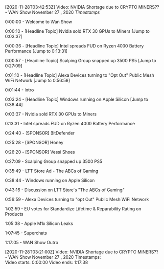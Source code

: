 [2020-11-28T03:42:53Z] Video: NVIDIA Shortage due to CRYPTO MINERS??  - WAN Show November 27 , 2020 
*Timestamps*

0:00:00 - Welcome to Wan Show 
0:00:10 - [Headline Topic] Nvidia sold RTX 30 GPUs to Miners [Jump to 0:03:37]
0:00:36 - [Headline Topic] Intel spreads FUD on Ryzen 4000 Battery Performance [Jump to 0:13:31]
0:00:57 - [Headline Topic] Scalping Group snapped up 3500 PS5 [Jump to 0:27:09]
0:01:10 - [Headline Topic] Alexa Devices turning to "Opt Out" Public Mesh WiFi Network [Jump to 0:56:59]
0:01:44 - Intro 
0:03:24 - [Headline Topic] Windows running on Apple Silicon [Jump to 0:38:44]
0:03:37 - Nvidia sold RTX 30 GPUs to Miners
0:13:31 - Intel spreads FUD on Ryzen 4000 Battery Performance

0:24:40 - [SPONSOR] BitDefender 
0:25:28 - [SPONSOR] Honey
0:26:20 - [SPONSOR] Vessi Shoes

0:27:09 - Scalping Group snapped up 3500 PS5
0:35:49 - LTT Store Ad - The ABCs of Gaming
0:38:44 - Windows running on Apple Silicon
0:43:16 - Discussion on LTT Store's "The ABCs of Gaming" 
0:56:59 - Alexa Devices turning to "opt Out" Public Mesh WiFi Network
1:02:59 - EU votes for Standardize Lifetime & Reparability Rating on Products
1:05:38 - Apple M1x Silicon Leaks
1:07:45 - Superchats
1:17:05 - WAN Show Outro

[2020-11-28T03:21:00Z] Video: NVIDIA Shortage due to CRYPTO MINERS??  - WAN Show November 27 , 2020 
Timestamps:  
Video starts: 0:00:00
Video ends: 1:17:38

